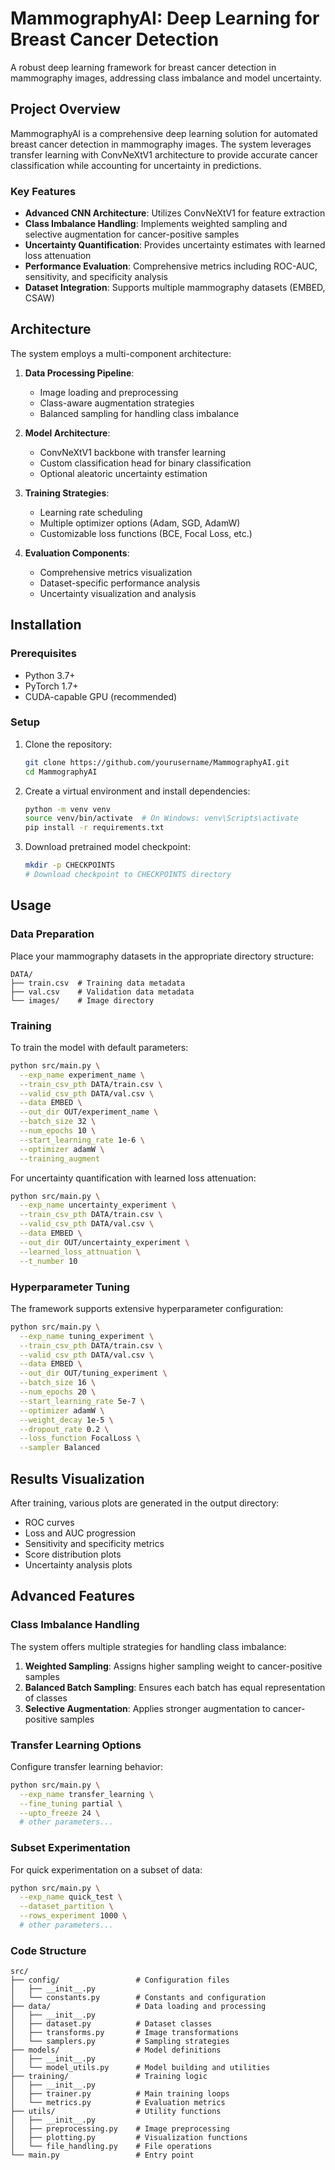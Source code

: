 # MammographyAI: Deep Learning for Breast Cancer Detection

A robust deep learning framework for breast cancer detection in mammography images, addressing class imbalance and model uncertainty.

## Project Overview

MammographyAI is a comprehensive deep learning solution for automated breast cancer detection in mammography images. The system leverages transfer learning with ConvNeXtV1 architecture to provide accurate cancer classification while accounting for uncertainty in predictions.

### Key Features

- **Advanced CNN Architecture**: Utilizes ConvNeXtV1 for feature extraction
- **Class Imbalance Handling**: Implements weighted sampling and selective augmentation for cancer-positive samples
- **Uncertainty Quantification**: Provides uncertainty estimates with learned loss attenuation
- **Performance Evaluation**: Comprehensive metrics including ROC-AUC, sensitivity, and specificity analysis
- **Dataset Integration**: Supports multiple mammography datasets (EMBED, CSAW)

## Architecture

The system employs a multi-component architecture:

1. **Data Processing Pipeline**: 
   - Image loading and preprocessing
   - Class-aware augmentation strategies
   - Balanced sampling for handling class imbalance

2. **Model Architecture**:
   - ConvNeXtV1 backbone with transfer learning
   - Custom classification head for binary classification
   - Optional aleatoric uncertainty estimation

3. **Training Strategies**:
   - Learning rate scheduling
   - Multiple optimizer options (Adam, SGD, AdamW)
   - Customizable loss functions (BCE, Focal Loss, etc.)

4. **Evaluation Components**:
   - Comprehensive metrics visualization
   - Dataset-specific performance analysis
   - Uncertainty visualization and analysis

## Installation

### Prerequisites

- Python 3.7+
- PyTorch 1.7+
- CUDA-capable GPU (recommended)

### Setup

1. Clone the repository:
   ```bash
   git clone https://github.com/yourusername/MammographyAI.git
   cd MammographyAI
   ```

2. Create a virtual environment and install dependencies:
   ```bash
   python -m venv venv
   source venv/bin/activate  # On Windows: venv\Scripts\activate
   pip install -r requirements.txt
   ```

3. Download pretrained model checkpoint:
   ```bash
   mkdir -p CHECKPOINTS
   # Download checkpoint to CHECKPOINTS directory
   ```

## Usage

### Data Preparation

Place your mammography datasets in the appropriate directory structure:

```
DATA/
├── train.csv  # Training data metadata
├── val.csv    # Validation data metadata
└── images/    # Image directory
```


### Training

To train the model with default parameters:

```bash
python src/main.py \
  --exp_name experiment_name \
  --train_csv_pth DATA/train.csv \
  --valid_csv_pth DATA/val.csv \
  --data EMBED \
  --out_dir OUT/experiment_name \
  --batch_size 32 \
  --num_epochs 10 \
  --start_learning_rate 1e-6 \
  --optimizer adamW \
  --training_augment
```

For uncertainty quantification with learned loss attenuation:

```bash
python src/main.py \
  --exp_name uncertainty_experiment \
  --train_csv_pth DATA/train.csv \
  --valid_csv_pth DATA/val.csv \
  --data EMBED \
  --out_dir OUT/uncertainty_experiment \
  --learned_loss_attnuation \
  --t_number 10
```

### Hyperparameter Tuning

The framework supports extensive hyperparameter configuration:

```bash
python src/main.py \
  --exp_name tuning_experiment \
  --train_csv_pth DATA/train.csv \
  --valid_csv_pth DATA/val.csv \
  --data EMBED \
  --out_dir OUT/tuning_experiment \
  --batch_size 16 \
  --num_epochs 20 \
  --start_learning_rate 5e-7 \
  --optimizer adamW \
  --weight_decay 1e-5 \
  --dropout_rate 0.2 \
  --loss_function FocalLoss \
  --sampler Balanced
```

## Results Visualization

After training, various plots are generated in the output directory:

- ROC curves
- Loss and AUC progression
- Sensitivity and specificity metrics
- Score distribution plots
- Uncertainty analysis plots

## Advanced Features

### Class Imbalance Handling

The system offers multiple strategies for handling class imbalance:

1. **Weighted Sampling**: Assigns higher sampling weight to cancer-positive samples
2. **Balanced Batch Sampling**: Ensures each batch has equal representation of classes
3. **Selective Augmentation**: Applies stronger augmentation to cancer-positive samples

### Transfer Learning Options

Configure transfer learning behavior:

```bash
python src/main.py \
  --exp_name transfer_learning \
  --fine_tuning partial \
  --upto_freeze 24 \
  # other parameters...
```

### Subset Experimentation

For quick experimentation on a subset of data:

```bash
python src/main.py \
  --exp_name quick_test \
  --dataset_partition \
  --rows_experiment 1000 \
  # other parameters...
```

### Code Structure

```
src/
├── config/                 # Configuration files
│   ├── __init__.py         
│   └── constants.py        # Constants and configuration
├── data/                   # Data loading and processing 
│   ├── __init__.py
│   ├── dataset.py          # Dataset classes
│   ├── transforms.py       # Image transformations
│   └── samplers.py         # Sampling strategies
├── models/                 # Model definitions
│   ├── __init__.py
│   └── model_utils.py      # Model building and utilities
├── training/               # Training logic
│   ├── __init__.py
│   ├── trainer.py          # Main training loops
│   └── metrics.py          # Evaluation metrics
├── utils/                  # Utility functions
│   ├── __init__.py
│   ├── preprocessing.py    # Image preprocessing
│   ├── plotting.py         # Visualization functions
│   └── file_handling.py    # File operations
└── main.py                 # Entry point
```








